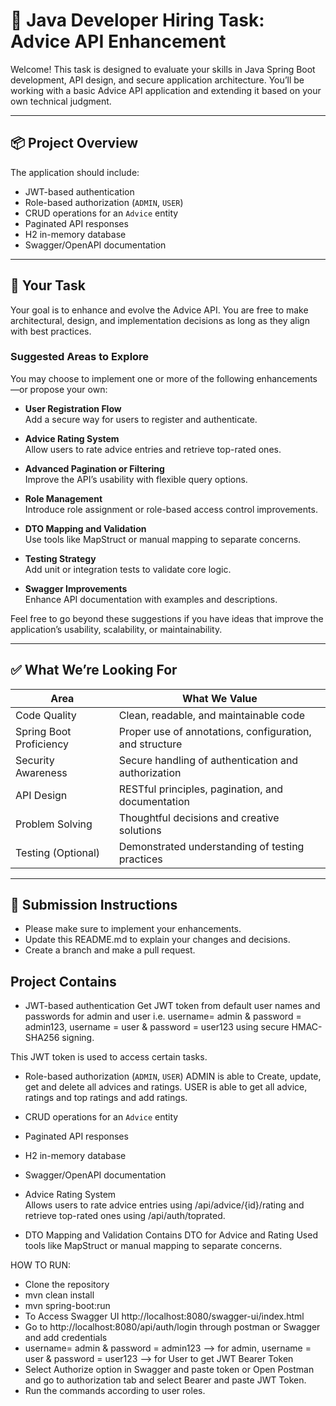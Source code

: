 # 🧪 Java Developer Hiring Task: Advice API Enhancement

Welcome! This task is designed to evaluate your skills in Java Spring Boot development, API design, and secure application architecture. You’ll be working with a basic Advice API application and extending it based on your own technical judgment.

---

## 📦 Project Overview

The application should include:

- JWT-based authentication
- Role-based authorization (`ADMIN`, `USER`)
- CRUD operations for an `Advice` entity
- Paginated API responses
- H2 in-memory database
- Swagger/OpenAPI documentation

---

## 📝 Your Task

Your goal is to enhance and evolve the Advice API. You are free to make architectural, design, and implementation decisions as long as they align with best practices.

### Suggested Areas to Explore

You may choose to implement one or more of the following enhancements—or propose your own:

- **User Registration Flow**  
  Add a secure way for users to register and authenticate.

- **Advice Rating System**  
  Allow users to rate advice entries and retrieve top-rated ones.

- **Advanced Pagination or Filtering**  
  Improve the API’s usability with flexible query options.

- **Role Management**  
  Introduce role assignment or role-based access control improvements.

- **DTO Mapping and Validation**  
  Use tools like MapStruct or manual mapping to separate concerns.

- **Testing Strategy**  
  Add unit or integration tests to validate core logic.

- **Swagger Improvements**  
  Enhance API documentation with examples and descriptions.

Feel free to go beyond these suggestions if you have ideas that improve the application’s usability, scalability, or maintainability.

---

## ✅ What We’re Looking For

| Area                     | What We Value                                             |
|--------------------------|-----------------------------------------------------------|
| Code Quality             | Clean, readable, and maintainable code                   |
| Spring Boot Proficiency  | Proper use of annotations, configuration, and structure  |
| Security Awareness       | Secure handling of authentication and authorization      |
| API Design               | RESTful principles, pagination, and documentation         |
| Problem Solving          | Thoughtful decisions and creative solutions              |
| Testing (Optional)       | Demonstrated understanding of testing practices          |

---

## 🚀 Submission Instructions

- Please make sure to implement your enhancements.
- Update this README.md to explain your changes and decisions.
- Create a branch and make a pull request.

##  Project Contains ##
- JWT-based authentication
Get JWT token from default user names and passwords for admin and user i.e. 
username= admin & password = admin123, username = user & password = user123
using secure HMAC-SHA256 signing.

This JWT token is used to access certain tasks.
- Role-based authorization (`ADMIN`, `USER`)
ADMIN is able to Create, update, get and delete all advices and ratings.
USER is able to get all advice, ratings and top ratings and add ratings.

- CRUD operations for an `Advice` entity
- Paginated API responses
- H2 in-memory database
- Swagger/OpenAPI documentation
- Advice Rating System  
  Allows users to rate advice entries using /api/advice/{id}/rating
  and retrieve top-rated ones using /api/auth/toprated.
- DTO Mapping and Validation 
  Contains DTO for Advice and Rating
  Used tools like MapStruct or manual mapping to separate concerns.

HOW TO RUN:

- Clone the repository 
- mvn clean install
- mvn spring-boot:run
- To Access Swagger UI http://localhost:8080/swagger-ui/index.html
- Go to http://localhost:8080/api/auth/login through postman or Swagger and add credentials 
- username= admin & password = admin123 --> for admin, username = user & password = user123 --> for User 
  to get JWT Bearer Token
- Select Authorize option in Swagger and paste token or Open Postman and 
 go to authorization tab and select Bearer and paste JWT Token. 
- Run the commands according to user roles.
